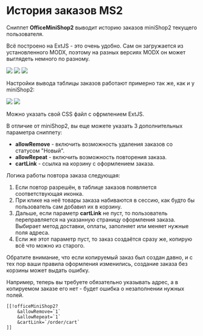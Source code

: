 # История заказов MS2

Сниппет **OfficeMiniShop2** выводит историю заказов miniShop2 текущего пользователя.

Всё построено на ExtJS - это очень удобно. Сам он загружается из установленного MODX, поэтому на разных версиях MODX он может выглядеть немного по разному.

[![](https://file.modx.pro/files/c/b/f/cbf808da0f481e1c746144a9549c61ccs.jpg)](https://file.modx.pro/files/c/b/f/cbf808da0f481e1c746144a9549c61cc.png)
[![](https://file.modx.pro/files/8/f/e/8fe7aa15248aa16bf8f4509e15093fd5s.jpg)](https://file.modx.pro/files/8/f/e/8fe7aa15248aa16bf8f4509e15093fd5.png)
[![](https://file.modx.pro/files/9/7/d/97d83a9dad06a604428a859f391110fds.jpg)](https://file.modx.pro/files/9/7/d/97d83a9dad06a604428a859f391110fd.png)

Настройки вывода таблицы заказов работают примерно так же, как и у miniShop2:

[![](https://file.modx.pro/files/6/f/2/6f2a563d97bbea76516b74dc9c80baads.jpg)](https://file.modx.pro/files/6/f/2/6f2a563d97bbea76516b74dc9c80baad.png)
[![](https://file.modx.pro/files/c/a/1/ca1a88011b00b8c35f17a0858cb9e531s.jpg)](https://file.modx.pro/files/c/a/1/ca1a88011b00b8c35f17a0858cb9e531.png)

Можно указать свой CSS файл с офрмлением ExtJS.

В отличие от miniShop2, вы еще можете указать 3 дополнительных параметра сниппету:

* **allowRemove** - включить возможность удаления заказов со статусом "Новый".
* **allowRepeat** - включить возможность повторения заказа.
* **cartLink** - ссылка на корзину с оформлением заказа.

Логика работы повтора заказа следующая:

1. Если повтор разрешён, в таблице заказов появляется соответствующая иконка.
2. При клике на неё товары заказа набиваются в сессию, как будто бы пользователь сам добавил их в корзину.
3. Дальше, если параметр **cartLink** не пуст, то пользователь переправляется на указанную страницу оформления заказа.
Выбирает метод доставки, оплаты, заполняет или меняет нужные поля адреса.
4. Если же этот параметр пуст, то заказ создаётся сразу же, копирую всё что можно из старого.

Обратите внимание, что если копируемый заказ был создан давно, и с тех пор ваши правила оформления изменились, создание заказа без корзины может выдать ошибку.

Например, теперь вы требуете обязательно указывать адрес, а в копируемом заказе его нет - будет ошибка о незаполнении нужных полей.

```modx
[[!officeMiniShop2?
    &allowRemove=`1`
    &allowRepeat=`1`
    &cartLink=`/order/cart`
]]
```
